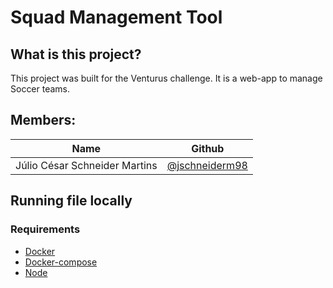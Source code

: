 # Squad Management Tool

## What is this project?
  This project was built for the Venturus challenge. It is a web-app to manage Soccer teams.

## Members:

|Name|Github|
|---|---|
|Júlio César Schneider Martins|[@jschneiderm98](https://github.com/jschneiderm98)|

## Running file locally

### Requirements

* [Docker](https://docs.docker.com/engine/install/ubuntu/)
* [Docker-compose](https://docs.docker.com/compose/install/)
* [Node](https://nodejs.org/en/)
